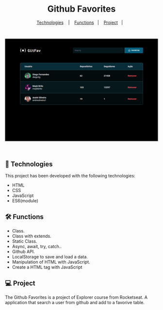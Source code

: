 <h1 align="center">Github Favorites</h1>

<p align="center">
  <a href="#-technologies">Technologies</a>
  &nbsp;&nbsp;&nbsp;|&nbsp;&nbsp;&nbsp;
  <a href="#-functions">Functions</a>&nbsp;&nbsp;&nbsp;|&nbsp;&nbsp;&nbsp;
  <a href="#-project">Project</a>&nbsp;&nbsp;&nbsp;|&nbsp;&nbsp;&nbsp;
</p>

<br>

![preview](./.github/preview.png)

<br>

## 🚀 Technologies

This project has been developed with the following technologies:

- HTML
- CSS
- JavaScript
- ES6(module)

## 🛠️ Functions

- Class.
- Class with extends.
- Static Class.
- Async, await, try, catch..
- Github API.
- LocalStorage to save and load a data.
- Manipulation of HTML with JavaScript.
- Create a HTML tag with JavaScript

## 💻 Project

The Github Favorites is a project of Explorer course from Rocketseat. A application that search a user from github and add to a favorive table.
